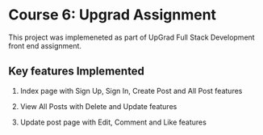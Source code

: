 # Course 6: Upgrad Assignment

This project was implemeneted as part of UpGrad Full Stack Development front end assignment. 

<h2> Key features Implemented </h2>

1. Index page with Sign Up, Sign In, Create Post and All Post features 

2. View All Posts with Delete and Update features 
 
3. Update post page with Edit, Comment and Like features 


